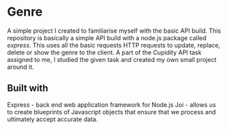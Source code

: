 # Genre
A simple project I created to familiarise myself with the basic API build.
This repository is basically a simple API build with a node.js package called *express*. This uses all the basic requests HTTP requests to update, replace, delete or show the genre to the client.
A part of the Cupidity API task assigned to me, I studied the given task and created my own small project around it.

## Built with
Express - back end web application framework for Node.js
Joi - allows us to create blueprints of Javascript objects that ensure that we process and ultimately accept accurate data.
